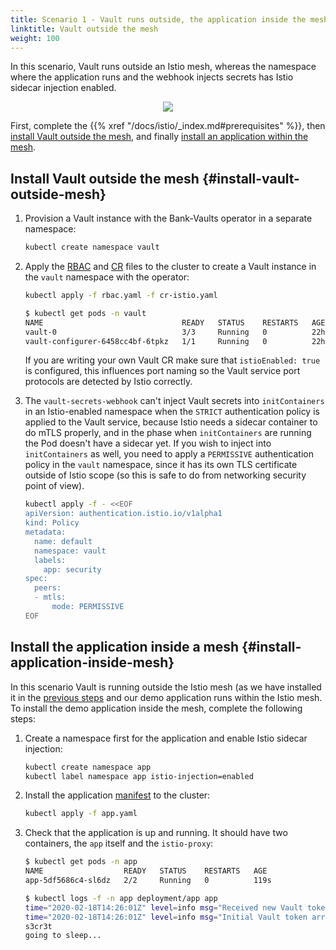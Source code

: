 ```yaml
---
title: Scenario 1 - Vault runs outside, the application inside the mesh
linktitle: Vault outside the mesh
weight: 100
---
```


In this scenario, Vault runs outside an Istio mesh, whereas the namespace where the application runs and the webhook injects secrets has Istio sidecar injection enabled.

<p align="center"><img src="/img/istio_vault1.png" ></p>

First, complete the {{% xref "/docs/istio/_index.md#prerequisites" %}}, then [install Vault outside the mesh](#install-vault-outside-mesh), and finally [install an application within the mesh](#install-application-inside-mesh).

## Install Vault outside the mesh {#install-vault-outside-mesh}

1. Provision a Vault instance with the Bank-Vaults operator in a separate namespace:

    ```bash
    kubectl create namespace vault
    ```

1. Apply the [RBAC](../rbac.yaml) and [CR](../cr-istio.yaml) files to the cluster to create a Vault instance in the `vault` namespace with the operator:

    ```bash
    kubectl apply -f rbac.yaml -f cr-istio.yaml
    ```

    ```bash
    $ kubectl get pods -n vault
    NAME                               READY   STATUS    RESTARTS   AGE
    vault-0                            3/3     Running   0          22h
    vault-configurer-6458cc4bf-6tpkz   1/1     Running   0          22h
    ```

    If you are writing your own Vault CR make sure that `istioEnabled: true` is configured, this influences port naming so the Vault service port protocols are detected by Istio correctly.

1. The `vault-secrets-webhook` can't inject Vault secrets into `initContainers` in an Istio-enabled namespace when the `STRICT` authentication policy is applied to the Vault service, because Istio needs a sidecar container to do mTLS properly, and in the phase when `initContainers` are running the Pod doesn't have a sidecar yet.
    If you wish to inject into `initContainers` as well, you need to apply a `PERMISSIVE` authentication policy in the `vault` namespace, since it has its own TLS certificate outside of Istio scope (so this is safe to do from networking security point of view).

    ```bash
    kubectl apply -f - <<EOF
    apiVersion: authentication.istio.io/v1alpha1
    kind: Policy
    metadata:
      name: default
      namespace: vault
      labels:
        app: security
    spec:
      peers:
      - mtls:
          mode: PERMISSIVE
    EOF
    ```

## Install the application inside a mesh {#install-application-inside-mesh}

In this scenario Vault is running outside the Istio mesh (as we have installed it in the [previous steps](#install-vault-outside-mesh) and our demo application runs within the Istio mesh. To install the demo application inside the mesh, complete the following steps:

1. Create a namespace first for the application and enable Istio sidecar injection:

    ```bash
    kubectl create namespace app
    kubectl label namespace app istio-injection=enabled
    ```

1. Install the application [manifest](../app.yaml) to the cluster:

    ```bash
    kubectl apply -f app.yaml
    ```

1. Check that the application is up and running. It should have two containers, the `app` itself and the `istio-proxy`:

    ```bash
    $ kubectl get pods -n app
    NAME                  READY   STATUS    RESTARTS   AGE
    app-5df5686c4-sl6dz   2/2     Running   0          119s
    ```

    ```bash
    $ kubectl logs -f -n app deployment/app app
    time="2020-02-18T14:26:01Z" level=info msg="Received new Vault token"
    time="2020-02-18T14:26:01Z" level=info msg="Initial Vault token arrived"
    s3cr3t
    going to sleep...
    ```
